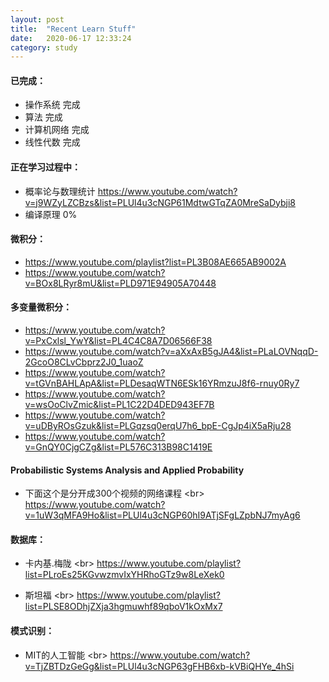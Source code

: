 ```yaml
---
layout: post
title:  "Recent Learn Stuff"
date:   2020-06-17 12:33:24
category: study
---
```


#### 已完成：

* 操作系统    完成
* 算法       完成
* 计算机网络  完成
* 线性代数    完成

#### 正在学习过程中：

* 概率论与数理统计 https://www.youtube.com/watch?v=j9WZyLZCBzs&list=PLUl4u3cNGP61MdtwGTqZA0MreSaDybji8
* 编译原理 0%

#### 微积分：

* https://www.youtube.com/playlist?list=PL3B08AE665AB9002A
* https://www.youtube.com/watch?v=BOx8LRyr8mU&list=PLD971E94905A70448

#### 多变量微积分：

* https://www.youtube.com/watch?v=PxCxlsl_YwY&list=PL4C4C8A7D06566F38
* https://www.youtube.com/watch?v=aXxAxB5gJA4&list=PLaLOVNqqD-2GcoO8CLvCbprz2J0_1uaoZ
* https://www.youtube.com/watch?v=tGVnBAHLApA&list=PLDesaqWTN6ESk16YRmzuJ8f6-rnuy0Ry7
* https://www.youtube.com/watch?v=wsOoClvZmic&list=PL1C22D4DED943EF7B
* https://www.youtube.com/watch?v=uDByROsGzuk&list=PLGqzsq0erqU7h6_bpE-CgJp4iX5aRju28
* https://www.youtube.com/watch?v=GnQY0CjgCZg&list=PL576C313B98C1419E

#### Probabilistic Systems Analysis and Applied Probability

* 下面这个是分开成300个视频的网络课程 <br\>
https://www.youtube.com/watch?v=1uW3qMFA9Ho&list=PLUl4u3cNGP60hI9ATjSFgLZpbNJ7myAg6


#### 数据库：

* 卡内基.梅陇 <br\>
https://www.youtube.com/playlist?list=PLroEs25KGvwzmvIxYHRhoGTz9w8LeXek0

* 斯坦福 <br\> 
https://www.youtube.com/playlist?list=PLSE8ODhjZXja3hgmuwhf89qboV1kOxMx7



#### 模式识别：

* MIT的人工智能 <br\>
https://www.youtube.com/watch?v=TjZBTDzGeGg&list=PLUl4u3cNGP63gFHB6xb-kVBiQHYe_4hSi